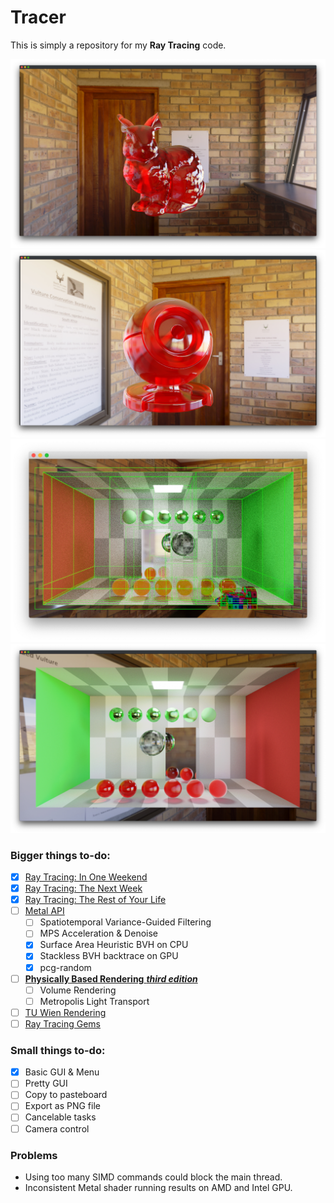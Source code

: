 # Tracer
This is simply a repository for my **Ray Tracing** code.

![](Captures/capture_l.jpg)
![](Captures/capture_k.jpg)
![](Captures/capture_j.jpg)
![](Captures/capture_i.jpg)

### Bigger things to-do:
- [x] [Ray Tracing: In One Weekend](https://raytracing.github.io/books/RayTracingInOneWeekend.html)
- [x] [Ray Tracing: The Next Week](https://raytracing.github.io/books/RayTracingTheNextWeek.html)
- [x] [Ray Tracing: The Rest of Your Life](https://raytracing.github.io/books/RayTracingTheRestOfYourLife.html)
- [ ] [Metal API](https://developer.apple.com/documentation/metal)
    - [ ] Spatiotemporal Variance-Guided Filtering
    - [ ] MPS Acceleration & Denoise
    - [x] Surface Area Heuristic BVH on CPU
    - [x] Stackless BVH backtrace on GPU
    - [x] pcg-random
- [ ] [**Physically Based Rendering** __*third edition*__](http://www.pbr-book.org/)
    - [ ] Volume Rendering
    - [ ] Metropolis Light Transport
   
- [ ] [TU Wien Rendering](https://www.cg.tuwien.ac.at/courses/Rendering/VU.SS2020.html)
- [ ] [Ray Tracing Gems](https://www.realtimerendering.com/raytracinggems/)

### Small things to-do:
- [x] Basic GUI & Menu
- [ ] Pretty GUI 
- [ ] Copy to pasteboard
- [ ] Export as PNG file
- [ ] Cancelable tasks 
- [ ] Camera control

### Problems
- Using too many SIMD commands could block the main thread.
- Inconsistent Metal shader running results on AMD and Intel GPU.

